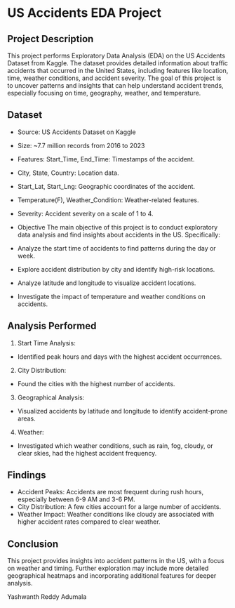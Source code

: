 # US Accidents EDA Project
## Project Description
This project performs Exploratory Data Analysis (EDA) on the US Accidents Dataset from Kaggle. The dataset provides detailed information about traffic accidents that occurred in the United States, including features like location, time, weather conditions, and accident severity. The goal of this project is to uncover patterns and insights that can help understand accident trends, especially focusing on time, geography, weather, and temperature.

## Dataset
- Source: US Accidents Dataset on Kaggle
- Size: ~7.7 million records from 2016 to 2023
- Features:
Start_Time, End_Time: Timestamps of the accident.
- City, State, Country: Location data.
- Start_Lat, Start_Lng: Geographic coordinates of the accident.
- Temperature(F), Weather_Condition: Weather-related features.
- Severity: Accident severity on a scale of 1 to 4.
- Objective
The main objective of this project is to conduct exploratory data analysis and find insights about accidents in the US. Specifically:

- Analyze the start time of accidents to find patterns during the day or week.
- Explore accident distribution by city and identify high-risk locations.
- Analyze latitude and longitude to visualize accident locations.
- Investigate the impact of temperature and weather conditions on accidents.
## Analysis Performed
1. Start Time Analysis:
- Identified peak hours and days with the highest accident occurrences.
2. City Distribution:
- Found the cities with the highest number of accidents.
3. Geographical Analysis:
- Visualized accidents by latitude and longitude to identify accident-prone areas.
4. Weather:
- Investigated which weather conditions, such as rain, fog, cloudy, or clear skies, had the highest accident frequency.
## Findings
- Accident Peaks: Accidents are most frequent during rush hours, especially between 6-9 AM and 3-6 PM.
- City Distribution: A few cities account for a large number of accidents.
- Weather Impact: Weather conditions like cloudy are associated with higher accident rates compared to clear weather.
## Conclusion
This project provides insights into accident patterns in the US, with a focus on weather and timing. Further exploration may include more detailed geographical heatmaps and incorporating additional features for deeper analysis.

Yashwanth Reddy Adumala

